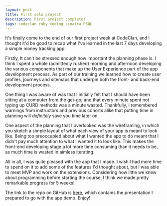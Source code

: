 ```yaml
---
layout: post
title: First solo project
description: First project complete!
tags: codeclan ruby coding sinatra PSQL
---
```


It's finally come to the end of our first project week at CodeClan, and I thought it'd be good to recap what I've learned in the last 7 days developing a simple money tracking app.

Firstly, It can't be stressed enough how important the planning phase is.  I think I spent a whole (admittedly rushed) morning and afternoon developing the various components that make up the User Experience part of the app development process.  As part of our training we learned how to create user profiles, journeys and sitemaps that underpin both the front- and back-end development process.

One thing I was aware of was that I initially felt that I should have been sitting at a computer from the get-go; and that every minute spent not typing up CURD methods was a minute wasted.  Thankfully, I remembered warnings from instructors and previous cohorts alike that putting time in planning will _definitely_ save you time later on.

One aspect of the planning that I overlooked was the wireframing, in which you sketch a simple layout of what each view of your app is meant to look like.  Being too preoccupied about what I wanted the app to do meant that I didn't pay much attention to what I wanted it to look like.  This makes the front-end developing stage a lot more time consuming than it needs to be, as much time is wasted in aimless iterating.

All in all, I was quite pleased with the app that I made.  I wish I had more time to spend on it to add some of the features I'd thought about, but I was able to meet MVP and work on the extensions.  Considering how little we knew about programming before starting the course, I think we made pretty remarkable progress for 5 weeks!

The link to the repo on GitHub is [here](https://github.com/fddata/w5_ruby_project), which contains the presentation I prepared to go with the app demo.  Enjoy!
